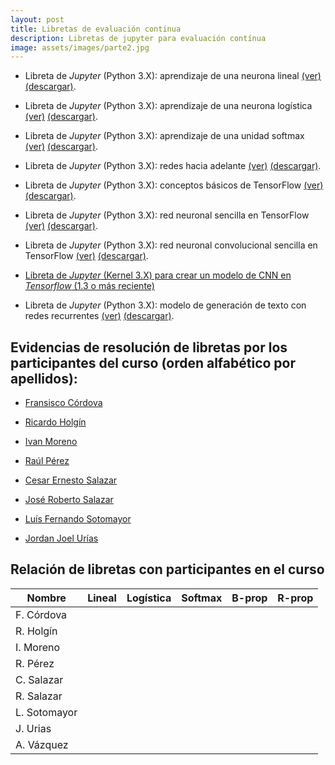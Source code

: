 ```yaml
---
layout: post
title: Libretas de evaluación continua
description: Libretas de jupyter para evaluación contínua
image: assets/images/parte2.jpg
---
```


- Libreta de *Jupyter* (Python 3.X): aprendizaje de una neurona lineal
  [(ver)](https://github.com/curso-redes-neuronales-unison/Material/blob/master/libretas/neurona_lineal.ipynb)
  [(descargar)](https://github.com/curso-redes-neuronales-unison/Material/raw/master/libretas/neurona_lineal.zip).

- Libreta de *Jupyter* (Python 3.X): aprendizaje de una neurona
  logística
  [(ver)](https://github.com/curso-redes-neuronales-unison/Material/blob/master/libretas/neurona_logistica.ipynb)
  [(descargar)](https://github.com/curso-redes-neuronales-unison/Material/raw/master/libretas/neurona_logistica.zip).

- Libreta de *Jupyter* (Python 3.X): aprendizaje de una unidad softmax
  [(ver)](https://github.com/curso-redes-neuronales-unison/Material/blob/master/libretas/unidad_softmax.ipynb)
  [(descargar)](https://github.com/curso-redes-neuronales-unison/Material/raw/master/libretas/unidad_softmax.zip).

- Libreta de *Jupyter* (Python 3.X): redes hacia adelante
  [(ver)](https://github.com/curso-redes-neuronales-unison/Material/blob/master/libretas/redes_neuronal_hacia_adelante.ipynb)
  [(descargar)](https://github.com/curso-redes-neuronales-unison/Material/raw/master/libretas/redes_neuronal_hacia_adelante.zip).

- Libreta de *Jupyter* (Python 3.X): conceptos básicos de TensorFlow
  [(ver)](https://github.com/curso-redes-neuronales-unison/Material/blob/master/libretas/intro_tensorflow.ipynb)
  [(descargar)](https://github.com/curso-redes-neuronales-unison/Material/raw/master/libretas/intro_tensorflow.zip).

- Libreta de *Jupyter* (Python 3.X): red neuronal sencilla en
  TensorFlow
  [(ver)](https://github.com/curso-redes-neuronales-unison/Material/blob/master/libretas/tensorflow_red_simple.ipynb)
  [(descargar)](https://github.com/curso-redes-neuronales-unison/Material/raw/master/libretas/tensorflow_red_simple.zip).

- Libreta de *Jupyter* (Python 3.X): red neuronal convolucional sencilla en
  TensorFlow
  [(ver)](https://github.com/curso-redes-neuronales-unison/Material/blob/master/libretas/tensorflow_red_simple-cnn.ipynb)
  [(descargar)](https://github.com/curso-redes-neuronales-unison/Material/raw/master/libretas/tensorflow_red_simple_cnn.zip).


- [Libreta de *Jupyter* (Kernel 3.X) para crear un modelo de CNN en *Tensorflow* (1.3 o más reciente)](https://github.com/curso-redes-neuronales-unison/Material/blob/master/libretas/red_convolucional_simple.ipynb)


- Libreta de *Jupyter* (Python 3.X): modelo de generación de texto con redes recurrentes
  [(ver)](https://github.com/curso-redes-neuronales-unison/Material/blob/master/libretas/redes_recurrentes.ipynb)
  [(descargar)](https://github.com/curso-redes-neuronales-unison/Material/raw/master/libretas/redes_recurrentes.ipynb).



## Evidencias de resolución de libretas por los participantes del curso (orden alfabético por apellidos):

- [Fransisco Córdova](https://github.com/Franko1307/redes-neuronales-unison)

- [Ricardo Holgín](https://github.com/RicardoHE97/RN-Unison)

- [Ivan Moreno](https://github.com/rexemin/Libretas-RN-UNISON)

- [Raúl Pérez](https://github.com/raulperod/redes-neuronales)

- [Cesar Ernesto Salazar](https://github.com/cesern/redes-neuronales/)

- [José Roberto Salazar](https://github.com/robertosalazare/redesneuronales_libretas)

- [Luís Fernando Sotomayor](https://bitbucket.org/sanlf/)

- [Jordan Joel Urías](https://github.com/jjups96/Libretas-rn)


## Relación de libretas con participantes en el curso

| Nombre       | Lineal                                           | Logística                                       | Softmax                                         | B-prop | R-prop |
|--------------|--------------------------------------------------|-------------------------------------------------|-------------------------------------------------|--------|--------|
| F. Córdova   | <i class="fa fa-rocket" aria-hidden="true"></i>  | <i class="fa fa-rocket" aria-hidden="true"></i> | <i class="fa fa-rocket" aria-hidden="true"></i> |        |        |
| R. Holgín    | <i class="fa fa-rocket" aria-hidden="true"></i>  |                                                 |                                                 |        |        |
| I. Moreno    | <i class="fa fa-rocket" aria-hidden="true"></i>  |                                                 |                                                 |        |        |
| R. Pérez     | <i class="fa fa-rocket" aria-hidden="true"></i>  |                                                 |                                                 |        |        |
| C. Salazar   | <i class="fa fa-rocket" aria-hidden="true"></i>  |                                                 |                                                 |        |        |
| R. Salazar   | <i class="fa fa-rocket" aria-hidden="true"></i>  |                                                 |                                                 |        |        |
| L. Sotomayor | <i class="fa fa-rocket" aria-hidden="true"></i>  |                                                 |                                                 |        |        |
| J. Urias     | <i class="fa fa-rocket" aria-hidden="true"></i>  |                                                 |                                                 |        |        |
| A. Vázquez   | <i class="fa fa-bicycle" aria-hidden="true"></i> |                                                 |                                                 |        |        |
